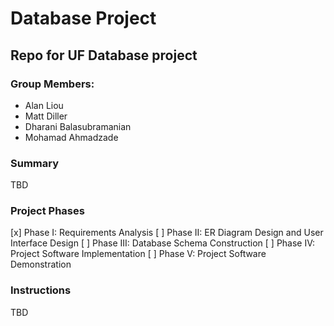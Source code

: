 # Database Project 

## Repo for UF Database project

### Group Members: 
* Alan Liou
* Matt Diller
* Dharani Balasubramanian
* Mohamad Ahmadzade

### Summary 
TBD

### Project Phases 
[x] Phase I: Requirements Analysis 
[ ] Phase II: ER Diagram Design and User Interface Design 
[ ] Phase III: Database Schema Construction 
[ ] Phase IV: Project Software Implementation 
[ ] Phase V: Project Software Demonstration 

### Instructions 
TBD